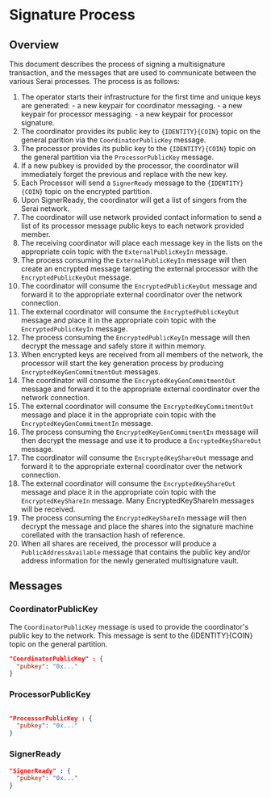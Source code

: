 # Signature Process

## Overview

This document describes the process of signing a multisignature transaction, and the messages that are used to communicate between the various Serai processes. The process is as follows:

1. The operator starts their infrastructure for the first time and unique keys are generated:
        - a new keypair for coordinator messaging.
        - a new keypair for processor messaging.
        - a new keypair for processor signature.
2. The coordinator provides its public key to `{IDENTITY}{COIN}` topic on the general parition via the `CoordinatorPublicKey` message.
3. The processor provides its public key to the `{IDENTITY}{COIN}` topic on the general partition via the `ProcessorPublicKey` message.
4. If a new pubkey is provided by the processor, the coordinator will immediately forget the previous and replace with the new key.
5. Each Processor will send a `SignerReady` message to the `{IDENTITY}{COIN}` topic on the encrypted partition.
6. Upon SignerReady, the coordinator will get a list of singers from the Serai network.
7. The coordinator will use network provided contact information to send a list of its processor message public keys to each network provided member.
8. The receiving coordinator will place each message key in the lists on the appropriate coin topic with the `ExternalPublicKeyIn` message.
9. The process consuming the `ExternalPublicKeyIn` message will then create an encrypted message targeting the external processor with the `EncryptedPublicKeyOut` message.
10. The coordinator will consume the `EncryptedPublicKeyOut` message and forward it to the appropriate external coordinator over the network connection.
11. The external coordinator will consume the `EncryptedPublicKeyOut` message and place it in the appropriate coin topic with the `EncryptedPublicKeyIn` message.
12. The process consuming the `EncryptedPublicKeyIn` message will then decrypt the message and safely store it within memory.
13. When encrypted keys are received from all members of the network, the processor will start the key generation process by producing `EncryptedKeyGenCommitmentOut` messages.
14. The coordinator will consume the `EncryptedKeyGenCommitmentOut` message and forward it to the appropriate external coordinator over the network connection.
15. The external coordinator will consume the `EncryptedKeyCommitmentOut` message and place it in the appropriate coin topic with the `EncryptedKeyGenCommitmentIn` message.
16. The process consuming the `EncryptedKeyGenCommitmentIn` message will then decrypt the message and use it to produce a `EncryptedKeyShareOut` message.
17. The coordinator will consume the `EncryptedKeyShareOut` message and forward it to the appropriate external coordinator over the network connection.
18. The external coordinator will consume the `EncryptedKeyShareOut` message and place it in the appropriate coin topic with the `EncryptedKeyShareIn` message. Many EncryptedKeyShareIn messages will be received.
19. The process consuming the `EncryptedKeyShareIn` message will then decrypt the message and place the shares into the signature machine corellated with the transaction hash of reference.
20. When all shares are received, the processor will produce a `PublicAddressAvailable` message that contains the public key and/or address information for the newly generated multisignature vault.

## Messages

### CoordinatorPublicKey

The `CoordinatorPublicKey` message is used to provide the coordinator's public key to the network. This message is sent to the {IDENTITY}{COIN} topic on the general partition.

```json
"CoordinatorPublicKey" : {
  "pubkey": "0x..."
}
```

### ProcessorPublicKey

```json

"ProcessorPublicKey : {
  "pubkey": "0x..."
}
```

### SignerReady

```json
"SignerReady" : {
  "pubkey": "0x..."
}
```

